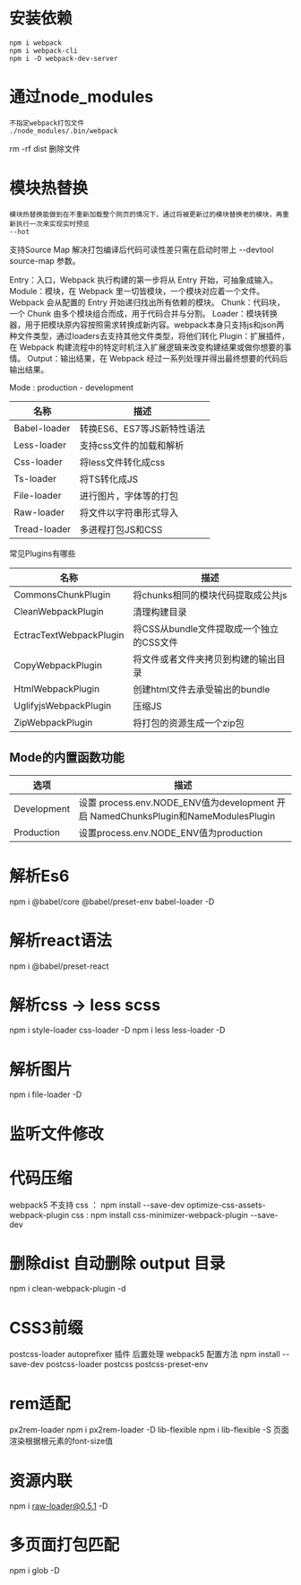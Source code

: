 <!--
 * @Author: your name
 * @Date: 2022-04-09 11:29:58
 * @LastEditTime: 2022-04-09 23:31:33
 * @LastEditors: Please set LastEditors
 * @Description: 打开koroFileHeader查看配置 进行设置: https://github.com/OBKoro1/koro1FileHeader/wiki/%E9%85%8D%E7%BD%AE
 * @FilePath: /code/webpack/webpack.md
-->
# 安装依赖
```
npm i webpack 
npm i webpack-cli
npm i -D webpack-dev-server
```
# 通过node_modules
```
不指定webpack打包文件
./node_modules/.bin/webpack
```
rm -rf dist 删除文件

# 模块热替换
```
模块热替换能做到在不重新加载整个网页的情况下，通过将被更新过的模块替换老的模块，再重新执行一次来实现实时预览
--hot
```
支持Source Map
解决打包编译后代码可读性差只需在启动时带上 --devtool source-map 参数。

Entry：入口，Webpack 执行构建的第一步将从 Entry 开始，可抽象成输入。
Module：模块，在 Webpack 里一切皆模块，一个模块对应着一个文件。Webpack 会从配置的 Entry 开始递归找出所有依赖的模块。
Chunk：代码块，一个 Chunk 由多个模块组合而成，用于代码合并与分割。
Loader：模块转换器，用于把模块原内容按照需求转换成新内容。webpack本身只支持js和json两种文件类型，通过loaders去支持其他文件类型，将他们转化
Plugin：扩展插件，在 Webpack 构建流程中的特定时机注入扩展逻辑来改变构建结果或做你想要的事情。
Output：输出结果，在 Webpack 经过一系列处理并得出最终想要的代码后输出结果。

Mode : production - development

| 名称         | 描述                       |
| ------------ | -------------------------- |
| Babel-loader | 转换ES6、ES7等JS新特性语法 |
| Less-loader  | 支持css文件的加载和解析    |
| Css-loader   | 将less文件转化成css        |
| Ts-loader    | 将TS转化成JS               |
| File-loader  | 进行图片，字体等的打包     |
| Raw-loader   | 将文件以字符串形式导入     |
| Tread-loader | 多进程打包JS和CSS          |

常见Plugins有哪些

| 名称                    | 描述                                     |
| ----------------------- | ---------------------------------------- |
| CommonsChunkPlugin      | 将chunks相同的模块代码提取成公共js       |
| CleanWebpackPlugin      | 清理构建目录                             |
| EctracTextWebpackPlugin | 将CSS从bundle文件提取成一个独立的CSS文件 |
| CopyWebpackPlugin       | 将文件或者文件夹拷贝到构建的输出目录     |
| HtmlWebpackPlugin       | 创建html文件去承受输出的bundle           |
| UglifyjsWebpackPlugin   | 压缩JS                                   |
| ZipWebpackPlugin        | 将打包的资源生成一个zip包                |

## Mode的内置函数功能

| 选项        | 描述                                                         |
| ----------- | ------------------------------------------------------------ |
| Development | 设置 process.env.NODE_ENV值为development 开启 NamedChunksPlugin和NameModulesPlugin |
| Production  | 设置process.env.NODE_ENV值为production                       |

# 解析Es6
npm i @babel/core @babel/preset-env babel-loader -D
# 解析react语法
npm i @babel/preset-react
# 解析css -> less scss 
npm i style-loader css-loader -D
npm i less less-loader -D
# 解析图片
npm i file-loader -D
# 监听文件修改

# 代码压缩 
webpack5 不支持
css ： npm install --save-dev optimize-css-assets-webpack-plugin
css :  npm install css-minimizer-webpack-plugin --save-dev
# 删除dist 自动删除 output 目录
npm i clean-webpack-plugin -d
# CSS3前缀
postcss-loader
autoprefixer 插件 后置处理
webpack5 配置方法
npm install --save-dev postcss-loader postcss postcss-preset-env

# rem适配
px2rem-loader   npm i px2rem-loader -D
lib-flexible npm i lib-flexible -S
页面渲染根据根元素的font-size值
# 资源内联
npm i raw-loader@0.5.1 -D
# 多页面打包匹配
npm i glob -D
